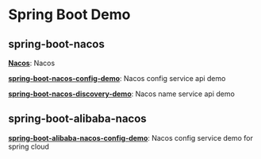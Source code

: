 # Spring Boot Demo

## spring-boot-nacos

**[Nacos](https://nacos.io/zh-cn/index.html)**: Nacos

**[spring-boot-nacos-config-demo](https://github.com/zhouhailin/spring-boot-demo/tree/master/spring-boot-nacos-config-demo)**:
Nacos config service api demo

**[spring-boot-nacos-discovery-demo](https://github.com/zhouhailin/spring-boot-demo/tree/master/spring-boot-nacos-discovery-demo)**:
Nacos name service api demo

## spring-boot-alibaba-nacos

**[spring-boot-alibaba-nacos-config-demo](https://github.com/zhouhailin/spring-boot-demo/tree/master/spring-boot-alibaba-nacos-config-demo)**:
Nacos config service demo for spring cloud
